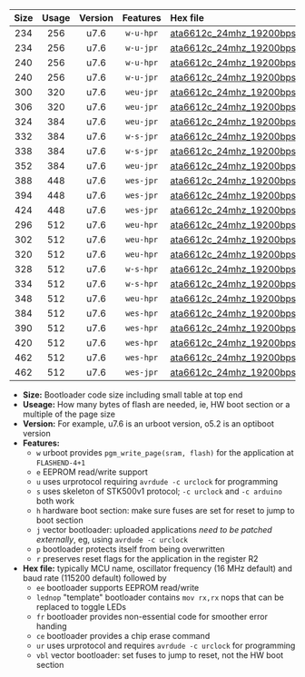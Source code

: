 |Size|Usage|Version|Features|Hex file|
|:-:|:-:|:-:|:-:|:--|
|234|256|u7.6|`w-u-hpr`|[ata6612c_24mhz_19200bps_ur.hex](https://raw.githubusercontent.com/stefanrueger/urboot/main/ata6612c_24mhz_19200bps_ur.hex)|
|234|256|u7.6|`w-u-jpr`|[ata6612c_24mhz_19200bps_ur_vbl.hex](https://raw.githubusercontent.com/stefanrueger/urboot/main/ata6612c_24mhz_19200bps_ur_vbl.hex)|
|240|256|u7.6|`w-u-hpr`|[ata6612c_24mhz_19200bps_lednop_ur.hex](https://raw.githubusercontent.com/stefanrueger/urboot/main/ata6612c_24mhz_19200bps_lednop_ur.hex)|
|240|256|u7.6|`w-u-jpr`|[ata6612c_24mhz_19200bps_lednop_ur_vbl.hex](https://raw.githubusercontent.com/stefanrueger/urboot/main/ata6612c_24mhz_19200bps_lednop_ur_vbl.hex)|
|300|320|u7.6|`weu-jpr`|[ata6612c_24mhz_19200bps_ee_ur_vbl.hex](https://raw.githubusercontent.com/stefanrueger/urboot/main/ata6612c_24mhz_19200bps_ee_ur_vbl.hex)|
|306|320|u7.6|`weu-jpr`|[ata6612c_24mhz_19200bps_ee_lednop_ur_vbl.hex](https://raw.githubusercontent.com/stefanrueger/urboot/main/ata6612c_24mhz_19200bps_ee_lednop_ur_vbl.hex)|
|324|384|u7.6|`weu-jpr`|[ata6612c_24mhz_19200bps_ee_lednop_fr_ur_vbl.hex](https://raw.githubusercontent.com/stefanrueger/urboot/main/ata6612c_24mhz_19200bps_ee_lednop_fr_ur_vbl.hex)|
|332|384|u7.6|`w-s-jpr`|[ata6612c_24mhz_19200bps_vbl.hex](https://raw.githubusercontent.com/stefanrueger/urboot/main/ata6612c_24mhz_19200bps_vbl.hex)|
|338|384|u7.6|`w-s-jpr`|[ata6612c_24mhz_19200bps_lednop_vbl.hex](https://raw.githubusercontent.com/stefanrueger/urboot/main/ata6612c_24mhz_19200bps_lednop_vbl.hex)|
|352|384|u7.6|`weu-jpr`|[ata6612c_24mhz_19200bps_ee_lednop_fr_ce_ur_vbl.hex](https://raw.githubusercontent.com/stefanrueger/urboot/main/ata6612c_24mhz_19200bps_ee_lednop_fr_ce_ur_vbl.hex)|
|388|448|u7.6|`wes-jpr`|[ata6612c_24mhz_19200bps_ee_vbl.hex](https://raw.githubusercontent.com/stefanrueger/urboot/main/ata6612c_24mhz_19200bps_ee_vbl.hex)|
|394|448|u7.6|`wes-jpr`|[ata6612c_24mhz_19200bps_ee_lednop_vbl.hex](https://raw.githubusercontent.com/stefanrueger/urboot/main/ata6612c_24mhz_19200bps_ee_lednop_vbl.hex)|
|424|448|u7.6|`wes-jpr`|[ata6612c_24mhz_19200bps_ee_lednop_fr_vbl.hex](https://raw.githubusercontent.com/stefanrueger/urboot/main/ata6612c_24mhz_19200bps_ee_lednop_fr_vbl.hex)|
|296|512|u7.6|`weu-hpr`|[ata6612c_24mhz_19200bps_ee_ur.hex](https://raw.githubusercontent.com/stefanrueger/urboot/main/ata6612c_24mhz_19200bps_ee_ur.hex)|
|302|512|u7.6|`weu-hpr`|[ata6612c_24mhz_19200bps_ee_lednop_ur.hex](https://raw.githubusercontent.com/stefanrueger/urboot/main/ata6612c_24mhz_19200bps_ee_lednop_ur.hex)|
|320|512|u7.6|`weu-hpr`|[ata6612c_24mhz_19200bps_ee_lednop_fr_ur.hex](https://raw.githubusercontent.com/stefanrueger/urboot/main/ata6612c_24mhz_19200bps_ee_lednop_fr_ur.hex)|
|328|512|u7.6|`w-s-hpr`|[ata6612c_24mhz_19200bps.hex](https://raw.githubusercontent.com/stefanrueger/urboot/main/ata6612c_24mhz_19200bps.hex)|
|334|512|u7.6|`w-s-hpr`|[ata6612c_24mhz_19200bps_lednop.hex](https://raw.githubusercontent.com/stefanrueger/urboot/main/ata6612c_24mhz_19200bps_lednop.hex)|
|348|512|u7.6|`weu-hpr`|[ata6612c_24mhz_19200bps_ee_lednop_fr_ce_ur.hex](https://raw.githubusercontent.com/stefanrueger/urboot/main/ata6612c_24mhz_19200bps_ee_lednop_fr_ce_ur.hex)|
|384|512|u7.6|`wes-hpr`|[ata6612c_24mhz_19200bps_ee.hex](https://raw.githubusercontent.com/stefanrueger/urboot/main/ata6612c_24mhz_19200bps_ee.hex)|
|390|512|u7.6|`wes-hpr`|[ata6612c_24mhz_19200bps_ee_lednop.hex](https://raw.githubusercontent.com/stefanrueger/urboot/main/ata6612c_24mhz_19200bps_ee_lednop.hex)|
|420|512|u7.6|`wes-hpr`|[ata6612c_24mhz_19200bps_ee_lednop_fr.hex](https://raw.githubusercontent.com/stefanrueger/urboot/main/ata6612c_24mhz_19200bps_ee_lednop_fr.hex)|
|462|512|u7.6|`wes-hpr`|[ata6612c_24mhz_19200bps_ee_lednop_fr_ce.hex](https://raw.githubusercontent.com/stefanrueger/urboot/main/ata6612c_24mhz_19200bps_ee_lednop_fr_ce.hex)|
|462|512|u7.6|`wes-jpr`|[ata6612c_24mhz_19200bps_ee_lednop_fr_ce_vbl.hex](https://raw.githubusercontent.com/stefanrueger/urboot/main/ata6612c_24mhz_19200bps_ee_lednop_fr_ce_vbl.hex)|

- **Size:** Bootloader code size including small table at top end
- **Useage:** How many bytes of flash are needed, ie, HW boot section or a multiple of the page size
- **Version:** For example, u7.6 is an urboot version, o5.2 is an optiboot version
- **Features:**
  + `w` urboot provides `pgm_write_page(sram, flash)` for the application at `FLASHEND-4+1`
  + `e` EEPROM read/write support
  + `u` uses urprotocol requiring `avrdude -c urclock` for programming
  + `s` uses skeleton of STK500v1 protocol; `-c urclock` and `-c arduino` both work
  + `h` hardware boot section: make sure fuses are set for reset to jump to boot section
  + `j` vector bootloader: uploaded applications *need to be patched externally*, eg, using `avrdude -c urclock`
  + `p` bootloader protects itself from being overwritten
  + `r` preserves reset flags for the application in the register R2
- **Hex file:** typically MCU name, oscillator frequency (16 MHz default) and baud rate (115200 default) followed by
  + `ee` bootloader supports EEPROM read/write
  + `lednop` "template" bootloader contains `mov rx,rx` nops that can be replaced to toggle LEDs
  + `fr` bootloader provides non-essential code for smoother error handing
  + `ce` bootloader provides a chip erase command
  + `ur` uses urprotocol and requires `avrdude -c urclock` for programming
  + `vbl` vector bootloader: set fuses to jump to reset, not the HW boot section
